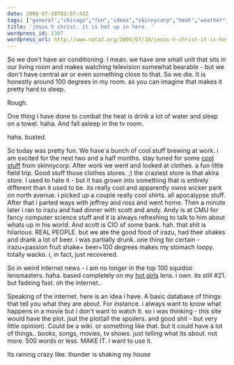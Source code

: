 ```yaml
---
date: 2006-07-18T03:07:43Z
tags: ["general","chicago","fun","ideas","skinnycorp","heat","weather","squidoo","eating","dumb","irazu","drinking"]
title: 'jesus h christ. it is hot up in here. '
wordpress_id: 1307
wordpress_url: http://www.nata2.org/2006/07/18/jesus-h-christ-it-is-hot-up-in-here/
---
```


So we don't have air conditioning. I mean. we have one small unit that sits in our living room and makes watching television somewhat bearable - but we don't have central air or even something close to that. So we die. It is honestly around 100 degrees in my room. as you can imagine that makes it pretty hard to sleep.

Rough.

One thing i have done to combat the heat is drink a lot of water and sleep on a towel. haha. And fall asleep in the tv room.

haha. busted.

So today was pretty fun. We have a bunch of cool stuff brewing at work. i am excited for the next two and a half months. stay tuned for some <a href="http://www.nakedandangry.com">cool</a> <a href="http://www.needshelp.org">stuff</a> from skinnycorp. After work we went and looked at clothes. a fun little field trip. Good stuff those clothes stores. ;) the craziest store is that akira store. I used to hate it - but it has grown into something that is entirely different than it used to be. its really cool and apparently owns wicker park on north avenue. i picked up a couple really cool shirts. all apocalypse stuff. After that i parted ways with jeffrey and ross and went home. Then a minute later i ran to irazu and had dinner with scott and andy. Andy is at CMU for fancy computer science stuff and it is always refreshing to talk to him about whats up in his world. And scott is CIO of some bank. hah. that shit is hilarious. REAL PEOPLE. but we ate the good food of irazu, had their shakes and drank a lot of beer. i was partially drunk. one thing for certain - irazu+passion fruit shake+ beer+100 degrees makes my stomach loopy. totally wacko. i, in fact, just recovered.

So in weird internet news - i am no longer in the top 100 squidoo lensmasters. haha. based completely on my <a href="http://www.squidoo.com/hotgirls/">hot girls</a> lens. i own. its still #21.  but fadeing fast. oh the internet..

Speaking of the internet. here is an idea i have. A basic database of things that tell you what they are about. For instance. i always want to know what happens in a movie but i don't want to watch it. so i was thinking - this site would have the plot. jsut the plot(all the spoilers. and good shit - but very little opinion). Could be a wiki. or something like that. but it could have a lot of things.. books, songs, movies, tv shows. just telling what its about. not more. 500 words or less. MAKE IT. i want to use it.

Its raining crazy like. thunder is shaking my house
